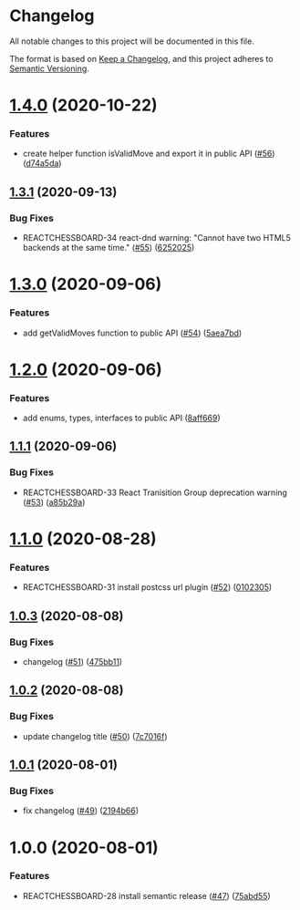 # Changelog
 All notable changes to this project will be documented in this file.


The format is based on [Keep a Changelog](https://keepachangelog.com/en/1.0.0/),
 and this project adheres to [Semantic Versioning](https://semver.org/spec/v2.0.0.html).

# [1.4.0](https://github.com/ildar-icoosoft/react-chessboard/compare/v1.3.1...v1.4.0) (2020-10-22)


### Features

* create helper function isValidMove and export it in public API ([#56](https://github.com/ildar-icoosoft/react-chessboard/issues/56)) ([d74a5da](https://github.com/ildar-icoosoft/react-chessboard/commit/d74a5da35ca5157cc499793264b709c558995ac1))

## [1.3.1](https://github.com/ildar-icoosoft/react-chessboard/compare/v1.3.0...v1.3.1) (2020-09-13)


### Bug Fixes

* REACTCHESSBOARD-34 react-dnd warning: "Cannot have two HTML5 backends at the same time." ([#55](https://github.com/ildar-icoosoft/react-chessboard/issues/55)) ([6252025](https://github.com/ildar-icoosoft/react-chessboard/commit/6252025d351c3adaa797270da8af458d2d04ffa3))

# [1.3.0](https://github.com/ildar-icoosoft/react-chessboard/compare/v1.2.0...v1.3.0) (2020-09-06)


### Features

* add getValidMoves function to public API ([#54](https://github.com/ildar-icoosoft/react-chessboard/issues/54)) ([5aea7bd](https://github.com/ildar-icoosoft/react-chessboard/commit/5aea7bdff1de268e4bc16fbb7c479767d064f82c))

# [1.2.0](https://github.com/ildar-icoosoft/react-chessboard/compare/v1.1.1...v1.2.0) (2020-09-06)


### Features

* add enums, types, interfaces to public API ([8aff669](https://github.com/ildar-icoosoft/react-chessboard/commit/8aff669734e84cbd35a593a6066d512cf9e5a0ee))

## [1.1.1](https://github.com/ildar-icoosoft/react-chessboard/compare/v1.1.0...v1.1.1) (2020-09-06)


### Bug Fixes

* REACTCHESSBOARD-33 React Tranisition Group deprecation warning ([#53](https://github.com/ildar-icoosoft/react-chessboard/issues/53)) ([a85b29a](https://github.com/ildar-icoosoft/react-chessboard/commit/a85b29af79a0efb62a24de999df8c911cd4db6da))

# [1.1.0](https://github.com/ildar-icoosoft/react-chessboard/compare/v1.0.3...v1.1.0) (2020-08-28)


### Features

* REACTCHESSBOARD-31 install postcss url plugin ([#52](https://github.com/ildar-icoosoft/react-chessboard/issues/52)) ([0102305](https://github.com/ildar-icoosoft/react-chessboard/commit/010230599eb6c451ffcf35d5a035f28ad3a3a14d))

## [1.0.3](https://github.com/ildar-icoosoft/react-chessboard/compare/v1.0.2...v1.0.3) (2020-08-08)


### Bug Fixes

* changelog ([#51](https://github.com/ildar-icoosoft/react-chessboard/issues/51)) ([475bb11](https://github.com/ildar-icoosoft/react-chessboard/commit/475bb112ee1944e7c1eb9bfd8d17d2a3aac68342))

## [1.0.2](https://github.com/ildar-icoosoft/react-chessboard/compare/v1.0.1...v1.0.2) (2020-08-08)


### Bug Fixes

* update changelog title ([#50](https://github.com/ildar-icoosoft/react-chessboard/issues/50)) ([7c7016f](https://github.com/ildar-icoosoft/react-chessboard/commit/7c7016f4828772530c7ddde9ca397e3edef3855a))

## [1.0.1](https://github.com/ildar-icoosoft/react-chessboard/compare/v1.0.0...v1.0.1) (2020-08-01)


### Bug Fixes

* fix changelog ([#49](https://github.com/ildar-icoosoft/react-chessboard/issues/49)) ([2194b66](https://github.com/ildar-icoosoft/react-chessboard/commit/2194b66bdf045498e5d349283aaf5233f740c82e))

# 1.0.0 (2020-08-01)


### Features

* REACTCHESSBOARD-28 install semantic release ([#47](https://github.com/ildar-icoosoft/react-chessboard/issues/47)) ([75abd55](https://github.com/ildar-icoosoft/react-chessboard/commit/75abd5533760867b07b3d6620125395b2f620277))
